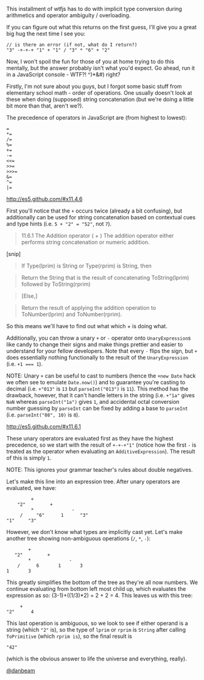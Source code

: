 This installment of wtfjs has to do with implicit type conversion during
arithmetics and operator ambiguity / overloading.

If you can figure out what this returns on the first guess, I'll give you a
great big hug the next time I see you:

```
// is there an error (if not, what do I return?)
"3" -+-+-+ "1" + "1" / "3" * "6" + "2"
```

Now, I won't spoil the fun for those of you at home trying to do this mentally,
but the answer probably isn't what you'd expect.  Go ahead, run it in a
JavaScript console - WTF?! ^)*&#) right?

Firstly, I'm not sure about you guys, but I forgot some basic stuff from
elementary school math - order of operations.  One usually doesn't look at these
when doing (supposed) string concatenation (but we're doing a little bit more
than that, aren't we?).

The precedence of operators in JavaScript are (from highest to lowest):

```
=
*=
/=
%=
+=
-=
<<=
>>=
>>>=
&=
^=
|=
```

http://es5.github.com/#x11.4.6

First you'll notice that the `+` occurs twice (already a bit confusing), but
additionally can be used for string concatenation based on contextual cues and
type hints (i.e. `5 + "2" = "52"`, not `7`).

> 11.6.1 The Addition operator ( + )
> The addition operator either performs string concatenation or numeric addition.

[snip]

> If Type(lprim) is String or Type(rprim) is String, then

> Return the String that is the result of concatenating ToString(lprim) followed by ToString(rprim)

> [Else,]

> Return the result of applying the addition operation to ToNumber(lprim) and ToNumber(rprim).

So this means we'll have to find out what which + is doing what.

Additionally, you can throw a unary `+` or `-` operator onto `UnaryExpression`s
like candy to change their signs and make things prettier and easier to
understand for your fellow developers.  Note that every `-` flips the sign, but
`+` does essentially nothing functionally to the result of the `UnaryExpression`
(i.e.  `+1 === 1`).

NOTE: Unary `+` can be useful to cast to numbers (hence the `+new Date` hack we
often see to emulate `Date.now()`) and to guarantee you're casting to decimal
(i.e.  `+"013"` is `13` but `parseInt("013")` is `11`).  This method has the
drawback, however, that it can't handle letters in the string (i.e. `+"1a"`
gives `NaN` whereas `parseInt("1a")` gives `1`, and accidental octal conversion
number guessing by `parseInt` can be fixed by adding a base to `parseInt` (i.e.
`parseInt("08", 10)` is `8`).

http://es5.github.com/#x11.6.1

These unary operators are evaluated first as they have the highest precedence,
so we start with the result of `+-+-+"1"` (notice how the first `-` is treated
as the operator when evaluating an `AdditiveExpression`).  The result of this is
simply `1`.

NOTE: This ignores your grammar teacher's rules about double negatives.

Let's make this line into an expression tree.  After unary operators are
evaluated, we have:

```
         +
    "2"         +
         *              -
     /     "6"      1      "3"
"1"     "3"
```

However, we don't know what types are implicitly cast yet.  Let's make another
tree showing non-ambiguous operations (`/`, `*`, `-`):

```
        +
   "2"         +
        *              -
    /      6       1       3
1       3
```

This greatly simplifies the bottom of the tree as they're all now numbers. We
continue evaluating from bottom left most child up, which evaluates the
expression as so: (3-1)+((1/3)*2) = 2 + 2 = 4.  This leaves us with this tree:

```
     +
"2"      4
```


This last operation is ambiguous, so we look to see if either operand is a
string (which `"2"` is), so the type of `lprim` or `rprim` is `String` after
calling `ToPrimitive` (which `rprim is`), so the final result is

```
"42"
```

(which is the obvious answer to life the universe and everything, really).

[@danbeam](http://twitter.com/danbeam)
